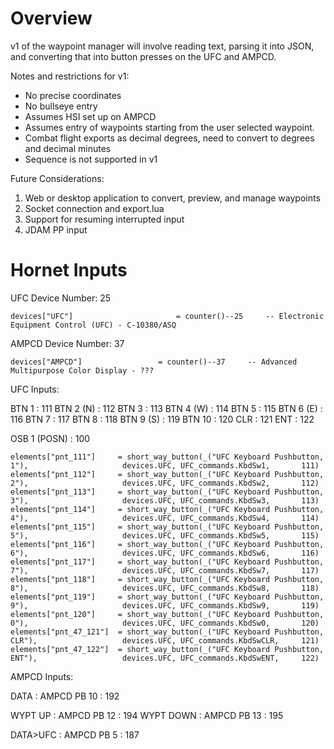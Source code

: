 # Overview

v1 of the waypoint manager will involve reading text, parsing it into JSON, and converting that into button presses on the UFC and AMPCD.

Notes and restrictions for v1:

- No precise coordinates
- No bullseye entry
- Assumes HSI set up on AMPCD
- Assumes entry of waypoints starting from the user selected waypoint.
- Combat flight exports as decimal degrees, need to convert to degrees and decimal minutes
- Sequence is not supported in v1


Future Considerations:

1. Web or desktop application to convert, preview, and manage waypoints
2. Socket connection and export.lua
3. Support for resuming interrupted input
4. JDAM PP input


# Hornet Inputs

UFC Device Number: 25

```devices["UFC"]						= counter()--25     -- Electronic Equipment Control (UFC) - C-10380/ASQ```

AMPCD Device Number: 37

```devices["AMPCD"]					= counter()--37     -- Advanced Multipurpose Color Display - ???```

UFC Inputs:

BTN 1     : 111
BTN 2 (N) : 112
BTN 3     : 113
BTN 4 (W) : 114
BTN 5     : 115
BTN 6 (E) : 116
BTN 7     : 117
BTN 8     : 118
BTN 9 (S) : 119
BTN 10    : 120
CLR       : 121
ENT       : 122

OSB 1 (POSN) : 100

```
elements["pnt_111"]		= short_way_button(_("UFC Keyboard Pushbutton, 1"),						devices.UFC, UFC_commands.KbdSw1,		111)
elements["pnt_112"]		= short_way_button(_("UFC Keyboard Pushbutton, 2"),						devices.UFC, UFC_commands.KbdSw2,		112)
elements["pnt_113"]		= short_way_button(_("UFC Keyboard Pushbutton, 3"),						devices.UFC, UFC_commands.KbdSw3,		113)
elements["pnt_114"]		= short_way_button(_("UFC Keyboard Pushbutton, 4"),						devices.UFC, UFC_commands.KbdSw4,		114)
elements["pnt_115"]		= short_way_button(_("UFC Keyboard Pushbutton, 5"),						devices.UFC, UFC_commands.KbdSw5,		115)
elements["pnt_116"]		= short_way_button(_("UFC Keyboard Pushbutton, 6"),						devices.UFC, UFC_commands.KbdSw6,		116)
elements["pnt_117"]		= short_way_button(_("UFC Keyboard Pushbutton, 7"),						devices.UFC, UFC_commands.KbdSw7,		117)
elements["pnt_118"]		= short_way_button(_("UFC Keyboard Pushbutton, 8"),						devices.UFC, UFC_commands.KbdSw8,		118)
elements["pnt_119"]		= short_way_button(_("UFC Keyboard Pushbutton, 9"),						devices.UFC, UFC_commands.KbdSw9,		119)
elements["pnt_120"]		= short_way_button(_("UFC Keyboard Pushbutton, 0"),						devices.UFC, UFC_commands.KbdSw0,		120)
elements["pnt_47_121"]	= short_way_button(_("UFC Keyboard Pushbutton, CLR"),					devices.UFC, UFC_commands.KbdSwCLR,		121)
elements["pnt_47_122"]	= short_way_button(_("UFC Keyboard Pushbutton, ENT"),					devices.UFC, UFC_commands.KbdSwENT,		122)
```

AMPCD Inputs:

DATA        : AMPCD PB 10 : 192

WYPT UP     : AMPCD PB 12 : 194
WYPT DOWN   : AMPCD PB 13 : 195

DATA>UFC    : AMPCD PB 5  : 187